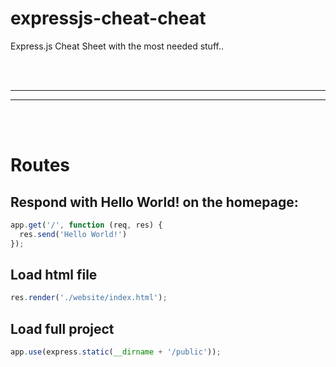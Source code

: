 # expressjs-cheat-cheat
Express.js Cheat Sheet with the most needed stuff..




<br />
<br />


 _____________________________________________________
 _____________________________________________________


<br />
<br />

# Routes

## Respond with Hello World! on the homepage:
```javascript
app.get('/', function (req, res) {
  res.send('Hello World!')
});
```

## Load html file
```javascript
res.render('./website/index.html');
```

## Load full project
```javascript
app.use(express.static(__dirname + '/public'));
```
